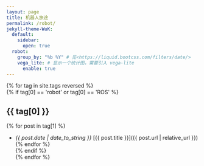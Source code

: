```yaml
---
layout: page
title: 机器人旅途
permalink: /robot/
jekyll-theme-WuK:
  default:
    sidebar:
      open: true
  robot:
    group_by: "%b %Y" # 见<https://liquid.bootcss.com/filters/date/>
    vega_lite: # 显示一个统计图，需要引入 vega-lite
      enable: true
---
```

  
{% for tag in site.tags reversed %}  
 {% if tag[0] == 'robot' or tag[0] == 'ROS' %}  
   ## {{ tag[0] }}  
   {% for post in tag[1] %}  
  - *{{ post.date | date_to_string }}* [{{ post.title }}]({{ post.url | relative_url }})  
   {% endfor %}  
 {% endif %}  
{% endfor %}  